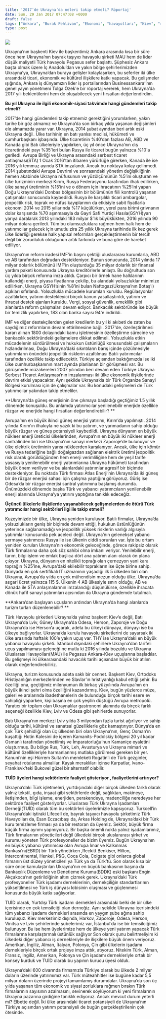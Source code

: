 ```yaml
---
title: '2017’de Ukrayna’da neleri takip etmeli? Röportaj'
date: Sun, 29 Jan 2017 07:47:08 +0000
draft: false
tags: ["Ankara", "Burak Pehlivan", "Ekonomi", "havayolları", "Kiev", "röportaj", "TUİD (Türk Ukrayna İşadamları Derneği)", "Turizm", "Türkiye Ukrayna OSB", "Ukrayna", "Ukrayna 2017 ekonomi", "Ukrayna Dış İlişkileri", "Ukrayna enerji", "Ukrayna Türk Toplumu", "yenilenebilir enerji"]
type: post
---
```


![](http://burakpehlivan.org/wp-content/uploads/2017/01/burak-pehlivan.jpg)




Ukrayna’nın başkenti Kiev ile başkentimiz Ankara arasında kısa bir süre önce hem Ukrayna’nın bayrak taşıyıcı havayolu şirketi MAU hem de lider düşük maliyetli Türk havayolu Pegasus sefer başlattı. Şüphesiz Ankara başta olmak üzere İç Anadolu’dan ve yakın bölge şehirlerimizden Ukrayna’ya, Ukrayna’dan buraya gelişler kolaylaşırken, bu seferler iki ülke arasındaki ticari, ekonomik ve kültürel ilişkilere katkı yapacak. Bu gelişmeler ışığında, Ankara iş dünyamızın lider iş portallarından Businessankara’’nın genel yayın yönetmeni Tolga Özek'e bir röportaj vererek, hem Ukrayna’da 2017 yılı beklentilerini hem de oluşabilecek yeni fırsatları değerlendirdim.




**Bu yıl Ukrayna ile ilgili ekonomik-siyasi takvimde hangi gündemleri takip etmeli?**




2017’de hangi gündemleri takip etmemiz gerektiğini yorumlarken, yakın tarihe bir göz atmamız ve Ukrayna’da son birkaç yılda yaşanan değişimleri ele almamızda yarar var. Ukrayna, 2014 şubat ayından beri artık eski Ukrayna değil. Ülke tarihinin en batı yanlısı meclisi, hükümeti ve cumhurbaşkanı işbaşında. Ülke ticaretinin %40’dan fazlası AB, ABD ve Kanada gibi Batı ülkeleriyle yapılırken, üç yıl önce Ukrayna’nın dış ticaretindeki payı %35’leri bulan Rusya ile ticaret bugün yalnızca %10'a geriledi. Avrupa Birliği ve Ukrayna arasındaki serbest ticaret antlaşması(STA) 1 Ocak 2016’tan itibaren yürürlüğe girerken, Kanada ile ise 2016 yılı temmuz ayında STA imzalandı. Ancak bu noktaya kolay gelinmedi. 2014 şubatındaki Avrupa Devrimi ve sonrasındaki yönetim değişikliğinin hemen akabinde Ukrayna nüfusunun ve yüzölçümünün %5’ini oluşturan ve ülke turizminin merkezi Kırım, Rusya Federasyonu tarafından ilhak edilirken, ülke sanayi üretiminin %15’ini ve o dönem için ihracatının %25’ini yapan Doğu Ukrayna’daki Donbas bölgesinin bir bölümünün fiili kontrolü yaşanan çatışmalar sonucunda kaybedildi. Rusya ile karşılıklı ticari ambargolar, jeopolitik risk, toprak ve nüfus kayıplarının da etkisiyle sabit fiyatlarla ekonomi 2014 ve 2015 yıllarında %17 küçülürken, yerel para birimi grivnanın dolar karşısında %70 aşınmasıyla da Gayri Safi Yurtiçi Hasıla(GSYH)yarı yarıya daralarak 2013 yılındaki 183 milyar $’lık büyüklükten, 2016 yılında 90 milyar dolara geriledi. Tüm bu olumsuzluklara rağmen hem halk hem de yatırımcılar gelecek için umutlu zira 25 yıllık Ukrayna tarihinde ilk kez gerek ülke liderliği gerekse halk yapısal reformları gerçekleştirmenin bir tercih değil bir zorunluluk olduğunun artık farkında ve buna göre de hareket ediliyor.




Ukrayna’nın reform iradesi IMF’in başını çektiği uluslararası kurumlarla, ABD ve AB tarafından doğrudan destekleniyor. Bunun sonucunda, 2014 yılında 17 milyar dolarlık bölümünü IMF’in oluşturduğu 35 milyar dolarlık bir finansal yardım paketi konusunda Ukrayna kreditörlerle anlaştı. Bu doğrultuda son üç yılda birçok reforma imza atıldı. Çarpıcı bir örnek hane halklarının kullandığı enerji, piyasa fiyatlarına çekilip, bu alandaki yolsuzluklar minimize edilirken, Ukrayna GSYH’sinin %8’ini bulan Naftogaz(Ukrayna’nın Botaş’ı) açıkları sıfırlandı. Yolsuzlukla mücadele kurumları kuruldu. Regülasyonlar azaltılırken, yatırım destekleyici birçok kanun yasallaştırıldı, yatırım ve ihracat destek ajanları kuruldu. Vergi, sosyal güvenlik, emeklilik gibi alanlarda reform çalışmaları devam ediyor. Bankacılık sektöründe ise büyük bir temizlik yapılırken, 183 olan banka sayısı 94'e indirildi.




IMF ve diğer destekçilerden gelen kredilerin bu yıl ki akıbeti de zaten bu saydığımız reformların devam ettirilmesine bağlı. 2017'de, özelleştirilmesi kararı alınan 1800 dolayındaki kamu işletmesinin özelleştirme sürecine ve bankacılık sektöründeki gelişmelere dikkat edilmeli. Yolsuzlukla etkin mücadelenin sürdürülmesi ve hukukun üstünlüğü konusundaki çalışmaların hızlandırılması, Doğu Ukrayna’daki sıkıntıların barış içinde çözülmesiyle yatırımların önündeki jeopolitik risklerin azaltılması Batılı yatırımcılar tarafından özellikle takip edilecektir. Türkiye açısından baktığımızda ise iki ülke cumhurbaşkanının mart ayında planlanan bir görüşmesi var. Bu görüşmede müzakereleri 2007 yılından beri devam eden Türkiye Ukrayna Serbest Ticaret Antlaşması’nın imzalanması iki ülke ekonomik ilişkilerinde devrim etkisi yapacaktır. Aynı şekilde Ukrayna’da bir Türk Organize Sanayi Bölgesi kurulması için de çalışmalar var. Bu konudaki gelişmeleri de Türk yatırımcılar yakından takip etmeliler.




**Ukrayna’da güneş enerjisinin öne çıkmaya başladığı geçtiğimiz 1.5 yıllık dönemde konuşuldu. Bu anlamda yatırımcılar yenilenebilir enerjide özellikle rüzgar ve enerjide hangi fırsatları değerlendirebilir? **




Avrupa’nın en büyük ikinci güneş enerjisi yatırımı, Kırım’da yapılmıştı. 2014 yılında Kırım’ın ilhakıyla ne yazık ki bu yatırım, ve yarımadanın sahip olduğu büyük rüzgar ve güneş potansiyeli kaybedildi. Ukrayna dünyanın en büyük nükleer enerji üreticisi ülkelerinden, Avrupa’nın en büyük iki nükleer enerji santralinden biri ise Ukrayna’nın sanayi merkezi Zaporoje’de bulunuyor ve ülke elektrik üretiminin yarısı nükleerden karşılanıyor. Ancak, ülke için kömür ve Rusya tedariğine bağlı doğalgazdan sağlanan elektrik üretimi jeopolitik risk olarak görüldüğünden hem enerji verimliliğine hem de yeşil tarife yasasıyla yenilenebilir enerji yatırımlarına Ukrayna hükümeti tarafından büyük önem veriliyor ve bu alanlardaki yatırımlar agresif bir biçimde destekleniyor. Bu noktada Türk firması Atlas Enerji’nin Ukrayna’da iki güneş bir de rüzgar enerjisi sahası için çalışma yaptığını görüyoruz. Güriş ise Odesa’da bir rüzgar enerjisi santral yatırımına başlamış durumda. Önümüzdeki dönemde başka Türk ve yabancı yatırımcıların yenilenebilir enerji alanında Ukrayna’ya yatırım yaptığına tanıklık edeceğiz.




**Üçüncü ülkelerle ilişkilerde yaşanabilecek gelişmelerden de ötürü Türk yatırımcılar hangi sektörleri ilgi ile takip etmeli?**




Kuzeyimizde bir ülke, Ukrayna yeniden kuruluyor. Batılı firmalar, Ukrayna’da yolsuzlukların geniş bir biçimde devam ettiği, hukukun üstünlüğünün yeterince sağlanamadığı ve jeopolitik yüksek risklerin varlığı algısıyla yatırımlar konusunda pek aceleci değil. Ukrayna’nın geleneksel yabancı sermaye yatırımcısı Rusya ile ise ülkenin ciddi sorunları var. İşte bu ortam yeniden kurulan Ukrayna’nın ekonomik geleceğinde, görece rakipsiz olarak Türk firmalarına daha çok söz sahibi olma imkanı veriyor. Yenilebilir enerji, tarım, bilgi işlem ve emlak başlıca dört ana yatırım alanı olarak ön plana çıkıyor. Ukrayna, dünyanın en nitelikli toprağı olan çernezyon yani kara toprağın %25’ine, Avrupa’daki ekilebilir toprakların ise üçte birine sahip. Dünyada en çok sertifikalı IT uzmanının yaşadığı ilk 5 ülkeden biri olan Ukrayna, Avrupa’da yılda en çok mühendisin mezun olduğu ülke. Ukrayna’da asgari ücret yalnızca 115 $. Ülkenin 4 AB ülkesiyle sınırı olduğu, AB ve Kanada ile STA anlaşmalarının imzalandığı düşünülürse, özellikle ihracata dönük hafif sanayi yatırımları açısından da Ukrayna gündemde tutulmalı.




**Ankara’dan başlayan uçuşların ardından Ukrayna’da hangi alanlarda turizm turları düzenlenebilir? **




Türk Havayolu şirketleri Ukrayna’da yalnız başkent Kiev’e değil, Batı Ukrayna’da Lviv, Güney Ukrayna’da Odesa, Herson, Zaporoje ve Doğu Ukrayna’da ise Herson’a uçarak, adeta bu ülkeyi dünyaya, dünyayı ise bu ülkeye bağlıyorlar. Ukrayna’da kurulu havayolu şirketlerini de sayarsak iki ülke arasında haftalık 100’e yakın uçuş var. THY ise Ukrayna’daki en büyük yabancı havayolu şirketi. İstanbul dışındaki şehirlere Ukrayna’dan tarifeli uçuş yapılmaması geleneği ne mutlu ki 2016 yılında bozuldu ve Ukrayna Uluslarası Havayolları(MAU) ile Pegasus Ankara-Kiev uçuşlarına başladılar. Bu gelişmeyi iki ülkearasındaki havacılık tarihi açısından büyük bir atılım olarak değerlendirebiliriz.




Ukrayna, turizm konusunda adeta saklı bir cennet. Başkent Kiev, Ortodoks Hristiyanlığın merkezlerinden ve Slavlar’ın hristiyanlığı kabul ettiği şehir. Bu özelliği ona, geçtiğimiz milenyumun ilk birkaç yüzyılında Avrupa’nın en büyük ikinci şehri olma özelliğini kazandırmış. Kiev, bugün yüzlerce müze, galeri ve aralarında ibadethanelerin de bulunduğu birçok tarihi esere ev sahipliği yaparken, kişi başına en çok yeşilin düştüğü Avrupa metropolü. Yaratıcı bir toplum olan Ukraynalılar gastronomi alanında da birçok farklı seçeneği özellikle Kiev, Lviv ve Odesa gibi şehirlerde sunuyorlar.




Batı Ukrayna’nın merkezi Lviv yılda 3 milyondan fazla turist ağırlıyor ve sahip olduğu tarihi, kültürel ve sanatsal güzelliklerle göz kamaştırıyor. Dünya’da en çok Türk şehidliği olan üç ülkeden biri olan Ukrayna’nın, Genç Osman’ın kuşattığı Hotin Kalesini de içeren Kamanits-Podolskiy bölgesi 20 yıl kadar Osmanlı tarafından yönetilmiş ve İmparatorluğu’nun Kamaniçe eyaletini oluşturmuş. Bu bölge Rus, Türk, Leh, Avusturya ve Ukrayna mimari ve kültürel özellikleriyle harmanlanmış mutlaka görülmesi gereken bir yer. Kanuni’nin eşi Hürrem Sultan’ın memleketi Rogatin’i de Türk gezginler, seyahat rotalarına almalılar. Kayak meraklıları içinse Karpatlar, Ivano-Frankisvk’teki Bukovel güzel bir alternatif olabilir.




**TUİD üyeleri hangi sektörlerde faaliyet gösteriyor , faaliyetlerini artırıyor?**




Ukrayna’daki Türk işletmeleri, yurtdışındaki diğer birçok ülkeden farklı olarak yalnız tekstil, gıda, inşaat gibi sektörlerde değil, sağlıktan, makineye, iletişimden, bilgi işleme, enerjiden, perakendeye, madenciliğe neredeyse her sektörde faaliyet gösteriyorlar. Uluslarası Türk Ukrayna İşadamları Derneği(TUİD) olarak tüm bu sektörleri üyelerimizle kapsıyoruz. Turkcell’in Ukrayna’daki iştiraki Lifecell de, bayrak taşıyıcı havayolu şirketimiz Türk Havayolları da, Esan Eczacıbaşı da, Arkas Holding de, Ukrayna’daki bir Türk kuru temizleme firması ya da bir restoran da üyemiz. Sektör, büyük firma küçük firma ayrımı yapmıyoruz. Bir başka önemli nokta yalnız işadamlarımız, Türk firmalarının yöneticileri değil ülkedeki birçok uluslararası şirket ve kurumu yöneten Türk profesyoneller de bizim üyemiz. Bugün Ukrayna’nın en büyük yabancı yatırımcısı olan Avrupa İmar ve Kalkınmas Bankası’nı(EBRD) bir Türk yönetirken ,Reckitt Benkiser, Hilton, Intercontinental, Henkel, P&G, Coca Cola, Colgate gibi onlarca global firmanın üst düzey yöneticileri ya Türk ya da Türk’tü. Son olarak kısa bir süre önce kamulaştırılan Ukrayna’nın en büyük bankasının başına da Bankacılık Düzenleme ve Denetleme Kurumu(BDDK) eski başkanı Engin Akçakoca’nın getirildiğinin altını çizmek gerek. Ukrayna’daki Türk profesyoneller Türk işadamı derneklerinin, dernekçiliğin standartlarının yükseltilmesi ve Türk iş dünyası lobisinin oluşması ve güçlenmesi konusunda büyük katkı sağlıyorlar.




TUİD olarak, Yurtdışı Türk işadamı dernekleri arasındaki belki de bir ülke içerisinde en çok temsilciği olan derneğiz. Aynı şekilde Ukrayna içerisindeki tüm yabancı işadamı dernekleri arasında en yaygın şube ağına sahip kuruluşuz. Kiev merkezimiz dışında, Harkov, Zaporoje, Odesa, Herson, Vinitsa ve Lviv şehirlerinde şubelerimiz var, İstanbul’da ise bir temsilciğimiz bulunuyor. Bu ise hem üyelerimize hem de ülkeye yeni yatırım yapacak Türk firmalarına karşılaştırmalı üstünlük sağlıyor Son olarak şunu belirtmeliyim ki ülkedeki diğer yabancı iş dernekleriyle de ilişkilere büyük önem veriyoruz. Amerikan, İngiliz, Alman, İtalyan, Polonya, Çin gibi ülkelerin işadamı dernekleriyle birçok ortak projeye imza attık, atıyoruz. Nitekim Türk, Alman, Fransız, İngiliz, Amerikan, Polonya ve Çin işadamı dernekleriyle ortak bir konsey kurduk ve TUİD olarak bu yapının kurucu üyesi olduk.




Ukrayna’daki 600 civarında firmamızla Türkiye olarak bu ülkede 2 milyar doların üzerinde yatırımımız var. Türk müteahhitler ise bugüne kadar 5,5 milyar doların üzerinde projeyi tamamlamış durumdalar. Ukrayna’da son üç yılda yaşanan tüm ekonomik ve siyasi zorluklara rağmen bırakın Türk firmalarının sayısının azalmasını, sevinerek söylüyorum ki yeni firmalarının Ukrayna pazarına girdiğine tanıklık ediyoruz. Ancak mevcut durum yeterli mi? Elbette değil. İki ülke arasındaki ticaret potansiyeli de Ukrayna’nın Türkiye açısından yatırım potansiyeli de bugün gerçekleştirilenin çok ötesinde.